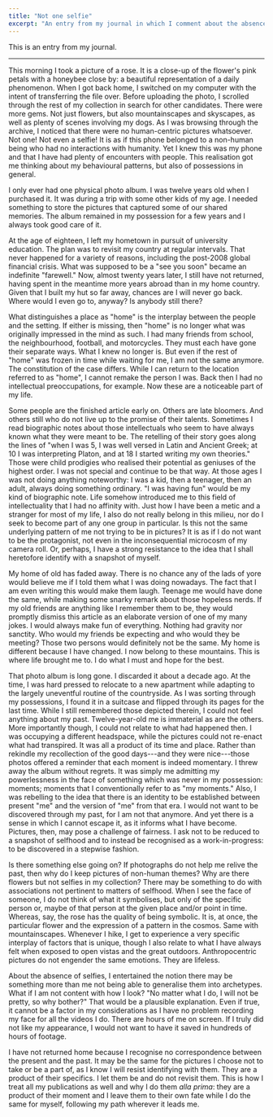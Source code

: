 ```yaml
---
title: "Not one selfie"
excerpt: "An entry from my journal in which I comment about the absence of human-centric pictures in my collection."
---
```


This is an entry from my journal.

* * *

This morning I took a picture of a rose. It is a close-up of the flower's pink petals with a honeybee close by: a beautiful representation of a daily phenomenon. When I got back home, I switched on my computer with the intent of transferring the file over. Before uploading the photo, I scrolled through the rest of my collection in search for other candidates. There were more gems. Not just flowers, but also mountainscapes and skyscapes, as well as plenty of scenes involving my dogs. As I was browsing through the archive, I noticed that there were no human-centric pictures whatsoever. Not one! Not even a selfie! It is as if this phone belonged to a non-human being who had no interactions with humanity. Yet I knew this was my phone and that I have had plenty of encounters with people. This realisation got me thinking about my behavioural patterns, but also of possessions in general.

I only ever had one physical photo album. I was twelve years old when I purchased it. It was during a trip with some other kids of my age. I needed something to store the pictures that captured some of our shared memories. The album remained in my possession for a few years and I always took good care of it.

At the age of eighteen, I left my hometown in pursuit of university education. The plan was to revisit my country at regular intervals. That never happened for a variety of reasons, including the post-2008 global financial crisis. What was supposed to be a "see you soon" became an indefinite "farewell." Now, almost twenty years later, I still have not returned, having spent in the meantime more years abroad than in my home country. Given that I built my hut so far away, chances are I will never go back. Where would I even go to, anyway? Is anybody still there?

What distinguishes a place as "home" is the interplay between the people and the setting. If either is missing, then "home" is no longer what was originally impressed in the mind as such. I had many friends from school, the neighbourhood, football, and motorcycles. They must each have gone their separate ways. What I knew no longer is. But even if the rest of "home" was frozen in time while waiting for me, I am not the same anymore. The constitution of the case differs. While I can return to the location referred to as "home", I cannot remake the person I was. Back then I had no intellectual preoccupations, for example. Now these are a noticeable part of my life.

Some people are the finished article early on. Others are late bloomers. And others still who do not live up to the promise of their talents. Sometimes I read biographic notes about those intellectuals who seem to have always known what they were meant to be. The retelling of their story goes along the lines of "when I was 5, I was well versed in Latin and Ancient Greek; at 10 I was interpreting Platon, and at 18 I started writing my own theories." Those were child prodigies who realised their potential as geniuses of the highest order. I was not special and continue to be that way. At those ages I was not doing anything noteworthy: I was a kid, then a teenager, then an adult, always doing something ordinary. "I was having fun" would be my kind of biographic note. Life somehow introduced me to this field of intellectuality that I had no affinity with. Just how I have been a metic and a stranger for most of my life, I also do not really belong in this milieu, nor do I seek to become part of any one group in particular. Is this not the same underlying pattern of me not trying to be in pictures? It is as if I do not want to be the protagonist, not even in the inconsequential microcosm of my camera roll. Or, perhaps, I have a strong resistance to the idea that I shall heretofore identify with a snapshot of myself.

My home of old has faded away. There is no chance any of the lads of yore would believe me if I told them what I was doing nowadays. The fact that I am even writing this would make them laugh. Teenage me would have done the same, while making some snarky remark about those hopeless nerds. If my old friends are anything like I remember them to be, they would promptly dismiss this article as an elaborate version of one of my many jokes. I would always make fun of everything. Nothing had gravity nor sanctity. Who would my friends be expecting and who would they be meeting? Those two persons would definitely not be the same. My home is different because I have changed. I now belong to these mountains. This is where life brought me to. I do what I must and hope for the best.

That photo album is long gone. I discarded it about a decade ago. At the time, I was hard pressed to relocate to a new apartment while adapting to the largely uneventful routine of the countryside. As I was sorting through my possessions, I found it in a suitcase and flipped through its pages for the last time. While I still remembered those depicted therein, I could not feel anything about my past. Twelve-year-old me is immaterial as are the others. More importantly though, I could not relate to what had happened then. I was occupying a different headspace, while the pictures could not re-enact what had transpired. It was all a product of its time and place. Rather than rekindle my recollection of the good days---and they were nice---those photos offered a reminder that each moment is indeed momentary. I threw away the album without regrets. It was simply me admitting my powerlessness in the face of something which was never in my possession: moments; moments that I conventionally refer to as "my moments." Also, I was rebelling to the idea that there is an identity to be established between present "me" and the version of "me" from that era. I would not want to be discovered through my past, for I am not that anymore. And yet there is a sense in which I cannot escape it, as it informs what I have become. Pictures, then, may pose a challenge of fairness. I ask not to be reduced to a snapshot of selfhood and to instead be recognised as a work-in-progress: to be discovered in a stepwise fashion.

Is there something else going on? If photographs do not help me relive the past, then why do I keep pictures of non-human themes? Why are there flowers but not selfies in my collection? There may be something to do with associations not pertinent to matters of selfhood. When I see the face of someone, I do not think of what it symbolises, but only of the specific person or, maybe of that person at the given place and/or point in time. Whereas, say, the rose has the quality of being symbolic. It is, at once, the particular flower and the expression of a pattern in the cosmos. Same with mountainscapes. Whenever I hike, I get to experience a very specific interplay of factors that is unique, though I also relate to what I have always felt when exposed to open vistas and the great outdoors. Anthropocentric pictures do not engender the same emotions. They are lifeless.

About the absence of selfies, I entertained the notion there may be something more than me not being able to generalise them into archetypes. What if I am not content with how I look? "No matter what I do, I will not be pretty, so why bother?" That would be a plausible explanation. Even if true, it cannot be a factor in my considerations as I have no problem recording my face for all the videos I do. There are hours of me on screen. If I truly did not like my appearance, I would not want to have it saved in hundreds of hours of footage.

I have not returned home because I recognise no correspondence between the present and the past. It may be the same for the pictures I choose not to take or be a part of, as I know I will resist identifying with them. They are a product of their specifics. I let them be and do not revisit them. This is how I treat all my publications as well and why I do them _alla prima_: they are a product of their moment and I leave them to their own fate while I do the same for myself, following my path wherever it leads me.
